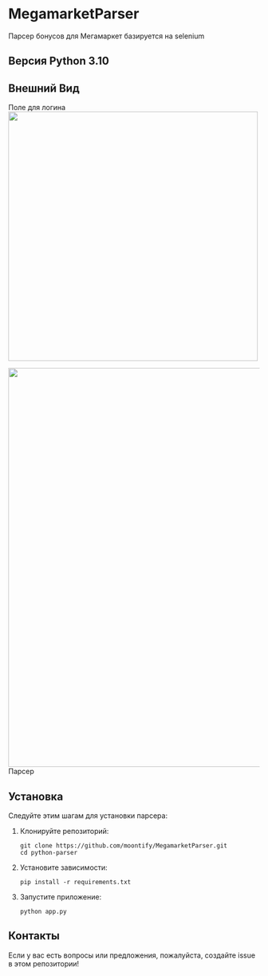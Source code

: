 # MegamarketParser
Парсер бонусов для Мегамаркет базируется на selenium

## Версия Python 3.10

## Внешний Вид
Поле для логина
<img src="https://github.com/user-attachments/assets/36220fe9-0f22-4caa-bd95-84a0bb3c42d8" width="500">


<img src="https://github.com/user-attachments/assets/d8091ce5-8fd6-41de-b4fc-bb0c6bf57c92" width="800">
Парсер


## Установка

Следуйте этим шагам для установки парсера:

1. Клонируйте репозиторий:
   ```
   git clone https://github.com/moontify/MegamarketParser.git
   cd python-parser
   ```

2. Установите зависимости:
   ```
   pip install -r requirements.txt
   ```

3. Запустите приложение:
   ```
   python app.py
   ```

## Контакты

Если у вас есть вопросы или предложения, пожалуйста, создайте issue в этом репозитории!
